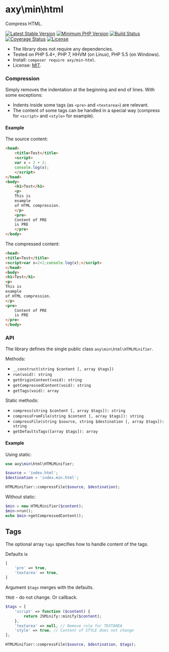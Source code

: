# axy\min\html

Compress HTML.

[![Latest Stable Version](https://img.shields.io/packagist/v/axy/min-html.svg?style=flat-square)](https://packagist.org/packages/axy/min-html)
[![Minimum PHP Version](https://img.shields.io/badge/php-%3E%3D%205.4-8892BF.svg?style=flat-square)](https://php.net/)
[![Build Status](https://img.shields.io/travis/axypro/min-html/master.svg?style=flat-square)](https://travis-ci.org/axypro/min-html)
[![Coverage Status](https://coveralls.io/repos/axypro/min-html/badge.svg?branch=master&service=github)](https://coveralls.io/github/axypro/min-html?branch=master)
[![License](https://poser.pugx.org/axy/min-html/license)](LICENSE)

* The library does not require any dependencies.
* Tested on PHP 5.4+, PHP 7, HHVM (on Linux), PHP 5.5 (on Windows).
* Install: `composer require axy/min-html`.
* License: [MIT](LICENSE).

### Compression

Simply removes the indentation at the beginning and end of lines.
With some exceptions:

* Indents inside some tags (as `<pre>` and `<textarea>`) are relevant.
* The content of some tags can be handled in a special way (compress for `<script>` and `<style>` for example).

#### Example

The source content:

```html
<head>
    <title>Test</title>
    <script>
    var x = 2 + 2;
    console.log(x);
    </script>
</head>
<body>
    <h1>Test</h1>
    <p>
    This is
    example
    of HTML compression.
    </p>
    <pre>
    Content of PRE
    is PRE
    </pre>
</body>
```

The compressed content:

```html
<head>
<title>Test</title>
<script>var x=2+2;console.log(x);</script>
</head>
<body>
<h1>Test</h1>
<p>
This is
example
of HTML compression.
</p>
<pre>
    Content of PRE
    is PRE
</pre>
</body>
```

### API

The library defines the single public class `axy\min\html\HTMLMinifier`.

Methods:

* `__construct(string $content [, array $tags])`
* `run(void): string`
* `getOriginContent(void): string`
* `getCompressedContent(void): string`
* `getTags(void): array`

Static methods:

* `compress(string $content [, array $tags]): string`
* `compressFromFile(string $content [, array $tags]): string`
* `compressFile(string $source, string $destination [, array $tags]): string`
* `getDefaultsTags([array $tags]): array`

#### Example

Using static:

```php
use axy\min\html\HTMLMinifier;

$source = 'index.html';
$destination = 'index.min.html';

HTMLMinifier::compressFile($source, $destination);
```

Without static:

```php
$min = new HTMLMinifier($content);
$min->run();
echo $min->getCompressedContent();
```

## Tags

The optional array `tags` specifies how to handle content of the tags.

Defaults is

```php
[
    'pre' => true,
    'textarea' => true,
]
```

Argument `$tags` merges with the defaults.

`TRUE` - do not change.
Or callback.

```php
$tags = [
    'script' => function ($content) {
        return JSMinify::minify($content);
    },
    'textarea' => null, // Remove rule for TEXTAREA
    'style' => true, // Content of STYLE does not change
];

HTMLMinifier::compressFile($source, $destination, $tags);
```

